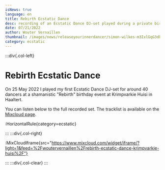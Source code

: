 ```yaml
---
isNews: true
language: en
title: Rebirth Ecstatic Dance
desc: recording of an Ecstatic Dance DJ-set played during a private birthday/rebirth event
date: 07/21/2022
author: Wouter Vernaillen
thumbnail: /images/news/releaseyourinnerdancer/simon-wilkes-m3IxlGqG3dk-unsplash.png
category: ecstatic
---
```


:::div{.col-left}

# Rebirth Ecstatic Dance

On 25 May 2022 I played my first Ecstatic Dance DJ-set for around 40 dancers at a shamanistic "Rebirth" birthday event at Krimpvarkie Huisi in Haaltert.

You can listen below to the full recorded set. The tracklist is available on the [Mixcloud page](https://www.mixcloud.com/woutervernaillen/rebirth-ecstatic-dance-krimpvarkie-huisi/).

:HorizontalRule{category=ecstatic}

:::
:::div{.col-right}

:MixCloudIframe{src="https://www.mixcloud.com/widget/iframe/?light=1&feed=%2Fwoutervernaillen%2Frebirth-ecstatic-dance-krimpvarkie-huisi%2F"}

:::
:::div{.col-clear}
:::
